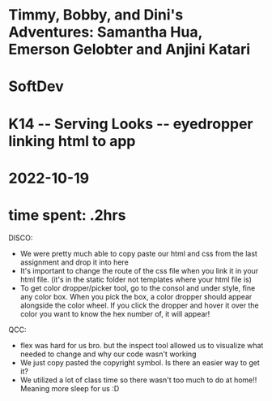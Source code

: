 # Timmy, Bobby, and Dini's Adventures: Samantha Hua, Emerson Gelobter and Anjini Katari
# SoftDev
# K14 -- Serving Looks -- eyedropper linking html to app
# 2022-10-19
# time spent: .2hrs

DISCO:
 * We were pretty much able to copy paste our html and css from the last assignment and drop it into here
 * It's important to change the route of the css file when you link it in your html file. (it's in the static folder not templates where your html file is)
 * To get color dropper/picker tool, go to the consol and under style, fine any color box. When you pick the box, a color dropper should appear alongside the color wheel. If you click the dropper and hover it over the color you want to know the hex number of, it will appear!

QCC:
 * flex was hard for us bro. but the inspect tool allowed us to visualize what needed to change and why our code wasn't working
 * We just copy pasted the copyright symbol. Is there an easier way to get it?
 * We utilized a lot of class time so there wasn't too much to do at home!! Meaning more sleep for us :D

